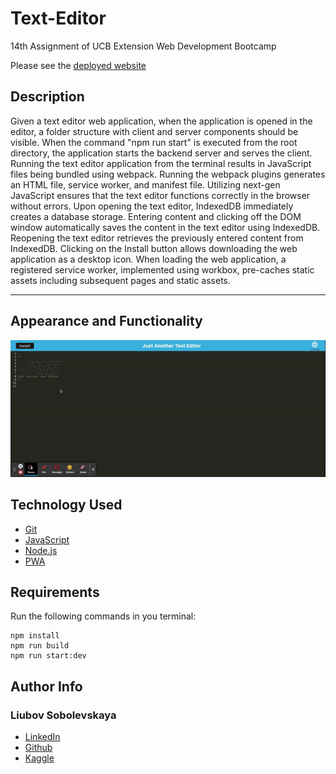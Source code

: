# Text-Editor
14th Assignment of UCB Extension Web Development Bootcamp

Please see the [deployed website](https://pwa-text-editor-luba.herokuapp.com/)

## Description

Given a text editor web application, when the application is opened in the editor, a folder structure with client and server components should be visible. When the command "npm run start" is executed from the root directory, the application starts the backend server and serves the client. Running the text editor application from the terminal results in JavaScript files being bundled using webpack. Running the webpack plugins generates an HTML file, service worker, and manifest file. Utilizing next-gen JavaScript ensures that the text editor functions correctly in the browser without errors. Upon opening the text editor, IndexedDB immediately creates a database storage. Entering content and clicking off the DOM window automatically saves the content in the text editor using IndexedDB. Reopening the text editor retrieves the previously entered content from IndexedDB. Clicking on the Install button allows downloading the web application as a desktop icon. When loading the web application, a registered service worker, implemented using workbox, pre-caches static assets including subsequent pages and static assets. 

---
## Appearance and Functionality
![](/assets/jate.gif)

## Technology Used

- [Git](https://git-scm.com/)
- [JavaScript](https://www.javascript.com/)
- [Node.js](https://nodejs.dev/)
- [PWA](https://web.dev/progressive-web-apps/)


## Requirements
Run the following commands in you terminal:

```
npm install
npm run build
npm run start:dev
```

## Author Info

### Liubov Sobolevskaya

- [LinkedIn](https://www.linkedin.com/in/liubov-sobolevskaya/)
- [Github](https://github.com/LiubovSobolevskaya)
- [Kaggle](https://www.kaggle.com/lyubovsobolevskaya)

